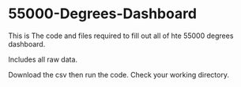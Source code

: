 # 55000-Degrees-Dashboard

This is The code and files required to fill out all of hte 55000 degrees dashboard.

Includes all raw data.

Download the csv then run the code. Check your working directory. 
